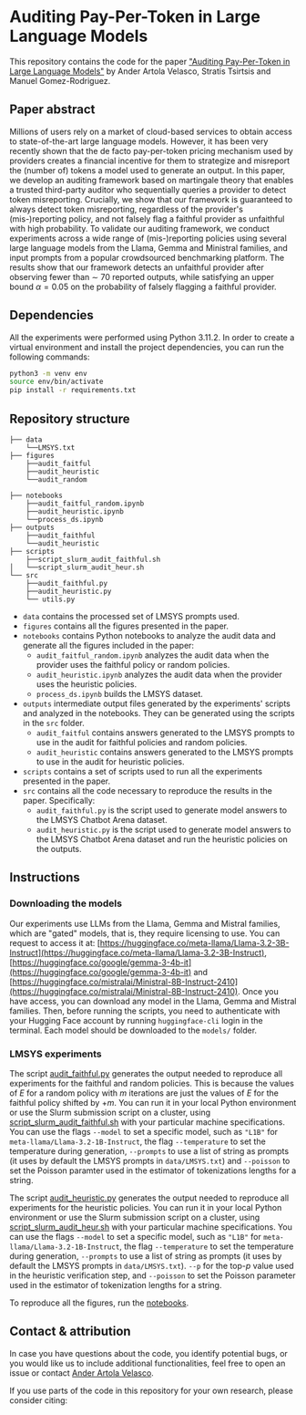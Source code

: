# Auditing Pay-Per-Token in Large Language Models
This repository contains the code for the paper ["Auditing Pay-Per-Token in Large Language Models"]()
by Ander Artola Velasco, Stratis Tsirtsis and Manuel Gomez-Rodriguez.


## Paper abstract

Millions of users rely on a market of cloud-based services to obtain access to state-of-the-art large language models.
However, it has been very recently shown that the de facto pay-per-token pricing mechanism used by providers creates a financial incentive for them to strategize and misreport the (number of) tokens a model used to generate an output.
In this paper, we develop an auditing framework based on martingale theory that enables a trusted third-party auditor who sequentially queries a provider to detect token misreporting.
Crucially, we show that our framework is guaranteed to always detect token misreporting, regardless of the provider's (mis-)reporting policy, and not falsely flag a faithful provider as unfaithful with high probability. To validate our auditing framework, we conduct experiments across a wide range of (mis-)reporting policies using several large language models from the Llama, Gemma and Ministral families, and input prompts from a popular crowdsourced benchmarking platform.
The results show that our framework detects an unfaithful provider after observing fewer than $\sim$ 70 reported outputs, 
while satisfying an upper bound $\alpha = 0.05$ on the probability of falsely flagging a faithful provider.

## Dependencies

All the experiments were performed using Python 3.11.2. In order to create a virtual environment and install the project dependencies, you can run the following commands:

```bash
python3 -m venv env
source env/bin/activate
pip install -r requirements.txt
```



## Repository structure

```
├── data
    └──LMSYS.txt
├── figures
    ├──audit_faitful
    ├──audit_heuristic
    └──audit_random

├── notebooks
    ├──audit_faitful_random.ipynb
    ├──audit_heuristic.ipynb
    └──process_ds.ipynb
├── outputs
    ├──audit_faithful
    └──audit_heuristic
├── scripts
    ├──script_slurm_audit_faithful.sh
│   └──script_slurm_audit_heur.sh
└── src
    ├──audit_faithful.py
    ├──audit_heuristic.py
    └── utils.py
```

- `data` contains the processed set of LMSYS prompts used.
- `figures` contains all the figures presented in the paper.
- `notebooks` contains Python notebooks to analyze the audit data and generate all the figures included in the paper:
    - `audit_faitful_random.ipynb` analyzes the audit data when the provider uses the faithful policy or random policies.
    - `audit_heuristic.ipynb` analyzes the audit data when the provider uses the heuristic policies.
    - `process_ds.ipynb` builds the LMSYS dataset.
- `outputs`  intermediate output files generated by the experiments' scripts and analyzed in the notebooks. They can be generated using the scripts in the `src` folder.
    - `audit_faitful` contains answers generated to the LMSYS prompts to use in the audit for faithful policies and random policies.
    - `audit_heuristic` contains answers generated to the LMSYS prompts to use in the audit for heuristic policies.
- `scripts` contains a set of scripts used to run all the experiments presented in the paper. 
- `src` contains all the code necessary to reproduce the results in the paper. Specifically:
  - `audit_faithful.py` is the script used to generate model answers to the LMSYS Chatbot Arena dataset.
  - `audit_heuristic.py` is the script used to generate model answers to the LMSYS Chatbot Arena dataset and run the heuristic policies on the outputs.



## Instructions

### Downloading the models

Our experiments use LLMs from the Llama, Gemma and Mistral families, which are "gated" models, that is, they require licensing to use.
You can request to access it at: [https://huggingface.co/meta-llama/Llama-3.2-3B-Instruct](https://huggingface.co/meta-llama/Llama-3.2-3B-Instruct), [https://huggingface.co/google/gemma-3-4b-it](https://huggingface.co/google/gemma-3-4b-it) and [https://huggingface.co/mistralai/Ministral-8B-Instruct-2410](https://huggingface.co/mistralai/Ministral-8B-Instruct-2410).
Once you have access, you can download any model in the Llama, Gemma and Mistral families.
Then, before running the scripts, you need to authenticate with your Hugging Face account by running `huggingface-cli` login in the terminal.
Each model should be downloaded to the `models/` folder.


### LMSYS experiments
The script [audit_faithful.py](src/audit_faithful.py) generates the output needed to reproduce all experiments for the faithful and random policies. This is because the values of $E$ for a random policy with $m$ iterations are just the values of $E$ for the faithful policy shifted by $+m$. You can run it in your local Python environment or use the Slurm submission script on a cluster, using [script_slurm_audit_faithful.sh](scripts/script_slurm_audit_faithful.sh) with your particular machine specifications. You can use the flags ``--model`` to set a specific model, such as ``"L1B"`` for ``meta-llama/Llama-3.2-1B-Instruct``, the flag ``--temperature`` to set the temperature during generation, ``--prompts`` to use a list of string as prompts (it uses by default the LMSYS prompts in ``data/LMSYS.txt``) and ``--poisson`` to set the Poisson paramter used in the estimator of tokenizations lengths for a string.

The script [audit_heuristic.py](src/audit_heuristic.py) generates the output needed to reproduce all experiments for the heuristic policies. You can run it in your local Python environment or use the Slurm submission script on a cluster, using [script_slurm_audit_heur.sh](scripts/script_slurm_audit_heur.sh) with your particular machine specifications. You can use the flags ``--model`` to set a specific model, such as ``"L1B"`` for ``meta-llama/Llama-3.2-1B-Instruct``, the flag ``--temperature`` to set the temperature during generation, ``--prompts`` to use a list of string as prompts (it uses by default the LMSYS prompts in ``data/LMSYS.txt``). ``--p`` for the top-$p$ value used in the heuristic verification step, and ``--poisson`` to set the Poisson parameter used in the estimator of tokenization lengths for a string.


To reproduce all the figures, run the [notebooks](notebooks/).


## Contact & attribution

In case you have questions about the code, you identify potential bugs, or you would like us to include additional functionalities, feel free to open an issue or contact [Ander Artola Velasco](mailto:avelasco@mpi-sws.org).

If you use parts of the code in this repository for your own research, please consider citing:
```

```



